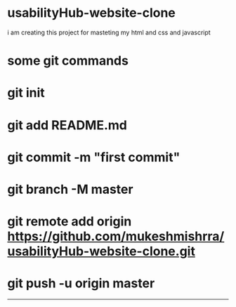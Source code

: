 # usabilityHub-website-clone
i am creating this project for masteting my html and css and javascript

# some git commands 
# git init
# git add README.md
# git commit -m "first commit"
# git branch -M master
# git remote add origin https://github.com/mukeshmishrra/usabilityHub-website-clone.git
# git push -u origin master
----------------------------------------------------------
